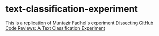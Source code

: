 # text-classification-experiment

This is a replication of Muntazir Fadhel's experiment [Dissecting GitHub Code Reviews: A Text Classification Experiment](mfadhel.com/github-code-reviews) 

